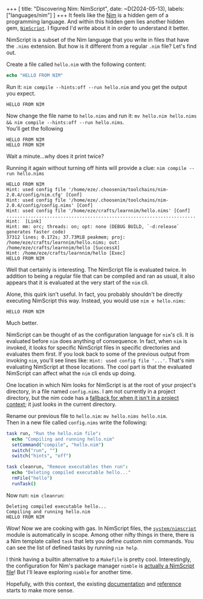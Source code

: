 +++
[
    title: "Discovering Nim: NimScript",
    date: ~D(2024-05-13),
    labels: ["languages/nim"]
]
+++
It feels like the [Nim](https://nim-lang.org/) is a hidden gem of a programming language. And within this hidden gem lies another hidden gem, [`NimScript`](https://nim-lang.org/docs/nims.html). I figured I'd write about it in order to understand it better.

NimScript is a subset of the Nim language that you write in files that have the `.nims` extension. But how is it different from a regular `.nim` file? Let's find out.

Create a file called `hello.nim` with the following content:

```nim
echo "HELLO FROM NIM"
```

Run it: `nim compile --hints:off --run hello.nim` and you get the output you expect.
```text
HELLO FROM NIM
```

Now change the file name to `hello.nims` and run it: `mv hello.nim hello.nims && nim compile --hints:off --run hello.nims`.  
You'll get the following
```text
HELLO FROM NIM
HELLO FROM NIM
```

Wait a minute...why does it print twice?

Running it again without turning off hints will provide a clue: `nim compile --run hello.nims`

```text
HELLO FROM NIM
Hint: used config file '/home/eze/.choosenim/toolchains/nim-2.0.4/config/nim.cfg' [Conf]
Hint: used config file '/home/eze/.choosenim/toolchains/nim-2.0.4/config/config.nims' [Conf]
Hint: used config file '/home/eze/crafts/learnnim/hello.nims' [Conf]
......................................................................
Hint:  [Link]
Hint: mm: orc; threads: on; opt: none (DEBUG BUILD, `-d:release` generates faster code)
37312 lines; 0.172s; 37.73MiB peakmem; proj: /home/eze/crafts/learnnim/hello.nims; out: /home/eze/crafts/learnnim/hello [SuccessX]
Hint: /home/eze/crafts/learnnim/hello [Exec]
HELLO FROM NIM
```

Well that certainly is interesting. The NimScript file is evaluated twice. In addition to being a regular file that can be compiled and ran as usual, it also appears that it is evaluated at the very start of the `nim` cli. 

Alone, this quirk isn't useful. In fact, you probably shouldn't be directly executing NimScript this way. Instead, you would use `nim e hello.nims`:

```
HELLO FROM NIM
```

Much better. 

NimScript can be thought of as the configuration language for `nim`'s cli. It is evaluated before `nim` does anything of consequence. In fact, when `nim` is invoked, it looks for specific NimScript files in specific directories and evaluates them first. If you look back to some of the previous output from invoking `nim`, you'll see lines like: `Hint: used config file '...'`. That's nim evaluating NimScript at those locations. The cool part is that the evaluated NimScript can affect what the `nim` cli ends up doing.

One location in which Nim looks for NimScript is at the root of your project's directory, in a file named `config.nims`. I am not currently in a project directory, but the nim code has a [fallback for when it isn't in a project context](https://github.com/nim-lang/Nim/blob/04f3df4c87e8ba9efc26fa4faed8e3b6cbaa6e93/compiler/nimconf.nim#L278); it just looks in the current directory.

Rename our previous file to `hello.nim`: `mv hello.nims hello.nim`.  
Then in a new file called `config.nims` write the following:
```nim
task run, "Run the hello.nim file": 
  echo "Compiling and running hello.nim"
  setCommand("compile", "hello.nim")
  switch("run", "")
  switch("hints", "off")

task cleanrun, "Remove executables then run":
  echo "Deleting compiled executable hello..."
  rmFile("hello")
  runTask()
```

Now run: `nim cleanrun`:

```
Deleting compiled executable hello...
Compiling and running hello.nim
HELLO FROM NIM
```

Wow! Now we are cooking with gas. In NimScript files, the [`system/nimscript`](https://nim-lang.org/docs/nimscript.html) module is automatically in scope. Among other nifty things in there, there is a Nim template called `task` that lets you define custom nim commands. You can see the list of defined tasks by running `nim help`.

I think having a builtin alternative to a `Makefile` is pretty cool. Interestingly, the configuration for Nim's package manager `nimble` is [actually a NimScript file](https://nim-lang.github.io/nimble/create-packages.html#nimscript-compatibility)! But I'll leave exploring `nimble` for another time.

Hopefully, with this context, the existing [documentation](https://nim-lang.org/docs/nims.html) and [reference](https://nim-lang.org/docs/nimscript.html) starts to make more sense. 
